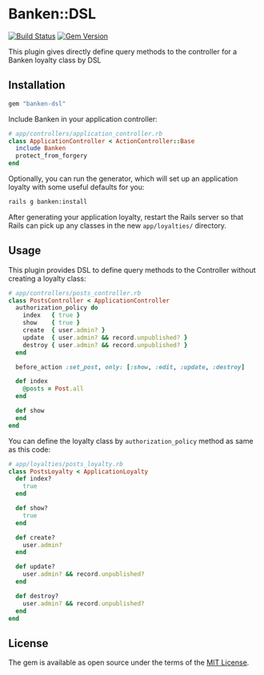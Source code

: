 # Banken::DSL

[![Build Status](https://travis-ci.org/yhirano55/banken-dsl.svg?branch=master)](https://travis-ci.org/yhirano55/banken-dsl)
[![Gem Version](https://badge.fury.io/rb/banken-dsl.svg)](https://badge.fury.io/rb/banken-dsl)

This plugin gives directly define query methods to the controller for a Banken loyalty class by DSL

## Installation

``` ruby
gem "banken-dsl"
```

Include Banken in your application controller:

``` ruby
# app/controllers/application_controller.rb
class ApplicationController < ActionController::Base
  include Banken
  protect_from_forgery
end
```

Optionally, you can run the generator, which will set up an application loyalty
with some useful defaults for you:

``` sh
rails g banken:install
```

After generating your application loyalty, restart the Rails server so that Rails
can pick up any classes in the new `app/loyalties/` directory.

## Usage

This plugin provides DSL to define query methods to the Controller without creating a loyalty class:

``` ruby
# app/controllers/posts_controller.rb
class PostsController < ApplicationController
  authorization_policy do
    index   { true }
    show    { true }
    create  { user.admin? }
    update  { user.admin? && record.unpublished? }
    destroy { user.admin? && record.unpublished? }
  end

  before_action :set_post, only: [:show, :edit, :update, :destroy]

  def index
    @posts = Post.all
  end

  def show
  end
end
```

You can define the loyalty class by `authorization_policy` method as same as this code:

```ruby
# app/loyalties/posts_loyalty.rb
class PostsLoyalty < ApplicationLoyalty
  def index?
    true
  end

  def show?
    true
  end

  def create?
    user.admin?
  end

  def update?
    user.admin? && record.unpublished?
  end

  def destroy?
    user.admin? && record.unpublished?
  end
end
```

## License

The gem is available as open source under the terms of the [MIT License](http://opensource.org/licenses/MIT).
